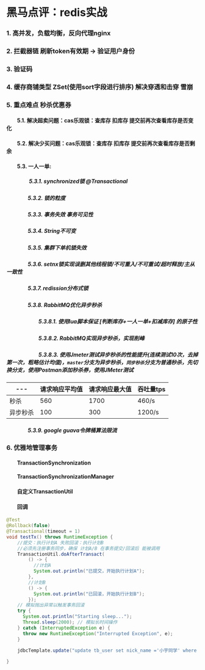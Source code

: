 # 黑马点评：redis实战
### 1. 高并发，负载均衡，反向代理nginx
### 2. 拦截器链 刷新token有效期 -> 验证用户身份
### 3. 验证码
### 4. 缓存商铺类型 ZSet(使用sort字段进行排序) 解决穿透和击穿 雪崩
### 5. 重点难点 秒杀优惠券
#### &emsp;&emsp;5.1. 解决超卖问题：cas乐观锁：查库存 扣库存 提交前再次查看库存是否变化
#### &emsp;&emsp;5.2. 解决少买问题：cas乐观锁：查库存 扣库存 提交前再次查看库存是否剩余
#### &emsp;&emsp;5.3. 一人一单:
##### &emsp;&emsp;&emsp;&emsp; 5.3.1. synchronized锁 @Transactional 
##### &emsp;&emsp;&emsp;&emsp;5.3.2. 锁的粒度 
##### &emsp;&emsp;&emsp;&emsp;5.3.3. 事务失效 事务可见性 
##### &emsp;&emsp;&emsp;&emsp;5.3.4. String不可变
##### &emsp;&emsp;&emsp;&emsp;5.3.5. 集群下单机锁失效 
##### &emsp;&emsp;&emsp;&emsp;5.3.6. setnx锁实现误删其他线程锁/不可重入/不可重试/超时释放/主从一致性
##### &emsp;&emsp;&emsp;&emsp;5.3.7. redission分布式锁	
##### &emsp;&emsp;&emsp;&emsp;5.3.8. RabbitMQ优化异步秒杀
##### &emsp;&emsp;&emsp;&emsp;&emsp;&emsp;5.3.8.1. 使用lua脚本保证 [判断库存+一人一单+扣减库存] 的原子性
##### &emsp;&emsp;&emsp;&emsp;&emsp;&emsp;5.3.8.2. RabbitMQ实现异步秒杀，实现削峰
##### &emsp;&emsp;&emsp;&emsp;&emsp;&emsp;5.3.8.3. 使用Jmeter测试异步秒杀的性能提升(连续测试10次，去掉第一次，粗略估计均值)，`master`分支为异步秒杀，`同步秒杀`分支为普通秒杀，先切换分支，使用Postman添加秒杀券，使用JMeter测试
| --- | 请求响应平均值 | 请求响应最大值 | 吞吐量tps |
| --- | --- | --- | --- |
| 秒杀 | 560 |1700 |460/s |
| 异步秒杀 | 100 |300 |1200/s |
##### &emsp;&emsp;&emsp;&emsp;5.3.9. google guava令牌桶算法限流
### 6. 优雅地管理事务
####   &emsp;&emsp;TransactionSynchronization
####   &emsp;&emsp;TransactionSynchronizationManager
####   &emsp;&emsp;自定义TransactionUtil
####   &emsp;&emsp;回调
```java
@Test
@Rollback(false)
@Transactional(timeout = 1)
void testTx() throws RuntimeException {
    //提交：执行计划A 失败回滚：执行计划B
    //必须先注册事务同步，确保 计划A/B 在事务提交/回滚后 能被调用
    TransactionUtil.doAfterTransact(
        () -> {
          //计划A
          System.out.println("已提交，开始执行计划A");
        },
        //计划B
        () -> {
          System.out.println("已回滚，开始执行计划B");
        });
    // 模拟抛出异常以触发事务回滚
    try {
      System.out.println("Starting sleep...");
      Thread.sleep(2000); // 模拟长时间操作
    } catch (InterruptedException e) {
      throw new RuntimeException("Interrupted Exception", e);
    }
    
    jdbcTemplate.update("update tb_user set nick_name ='小宇同学' where id = 1");

}
```

